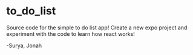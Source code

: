 # to_do_list
Source code for the simple to do list app! Create a new expo project and experiment with the code to learn how react works!

-Surya, Jonah
